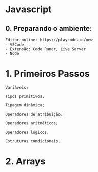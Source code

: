 # Javascript


## 0. Preparando o ambiente:
    Editor online: https://playcode.io/new
    - VSCode
    - Extensão: Code Runer, Live Server
    - Node


# 1. Primeiros Passos
    Variáveis;

    Tipos primitivos;

    Tipagem dinâmica;

    Operadores de atribuição;

    Operadores aritméticos;

    Operadores lógicos;

    Estruturas condicionais.

# 2. Arrays


